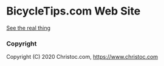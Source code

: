 # BicycleTips.com Web Site

[See the real thing](https://www.bicycletips.com) 

### Copyright

Copyright (C) 2020 Christoc.com, https://www.christoc.com
